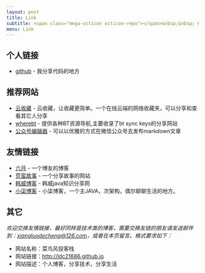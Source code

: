 ```yaml
---
layout: post
title: Link
subtitle: <span class="mega-octicon octicon-repo"></span>&nbsp;&nbsp; Resource link
menu: Link
---
```




## 个人链接
- [github](https://github.com/lkf21686) -  我分享代码的地方


## 推荐网站
- [云收藏](http://www.favorites.ren/) - 云收藏，让收藏更简单。一个在线云端的网络收藏夹，可以分享和查看其它人分享
- [wherebt](http://wherebt.com/) - 提供各种BT资源导航,主要收录了bt sync keys的分享网站
- [公众号编辑器](http://md.ityouknow.com/) - 可以以优雅的方式在微信公众号去发布markdown文章



## 友情链接
- [六月](http://www.liuyue.ren/) - 一个博友的博客
- [荒蛮故事](http://relatos.top/) - 一个分享故事的网站
- [韩威博客](http://www.hanwei1234.com) - 韩威java知识分享网
- [小柒博客](http://blog.52itstyle.com/) - 小柒博客，一个主JAVA，次架构，偶尔聊聊生活的地方。


## 其它  

*欢迎交换友情链接，最好同样是技术类的博客，需要交换友链的朋友请发送邮件到：xiangluodecheng@126.com，或者在本页留言。格式要求如下：*

- 网站名称：菜鸟风投客栈  
- 网站链接：http://ldc21686.github.io  
- 网站描述：个人博客，分享技术，分享生活  



